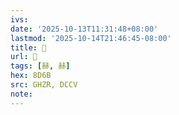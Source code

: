 ```yaml
---
ivs:
date: '2025-10-13T11:31:48+08:00'
lastmod: '2025-10-14T21:46:45-08:00'
title: 󰪭
url: 󰪭
tags: [赫, 赫]
hex: 8D6B
src: GHZR, DCCV
note:
---
```

